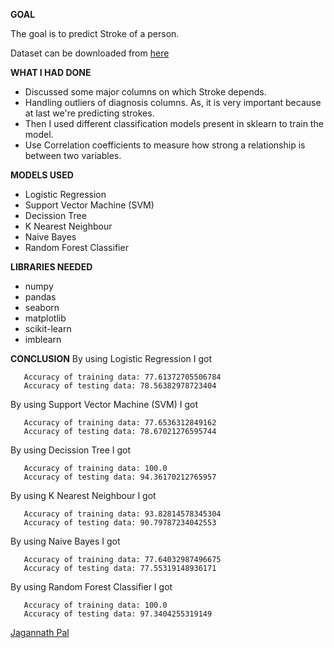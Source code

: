 **GOAL**

The goal is to predict Stroke of a person.

Dataset can be downloaded from [here](https://www.kaggle.com/fedesoriano/stroke-prediction-dataset)

**WHAT I HAD DONE**
- Discussed some major columns on which Stroke depends.
- Handling outliers of diagnosis columns. As, it is very important because at last we're predicting strokes.
- Then I used different classification models present in sklearn to train the model.
- Use Correlation coefficients to measure how strong a relationship is between two variables.

**MODELS USED**
-  Logistic Regression
-  Support Vector Machine (SVM)
-  Decission Tree
-  K Nearest Neighbour
-  Naive Bayes
-  Random Forest Classifier

**LIBRARIES NEEDED**
- numpy
- pandas
- seaborn
- matplotlib
- scikit-learn
- imblearn

**CONCLUSION**
By using Logistic Regression I got 
 ```
    Accuracy of training data: 77.61372705506784
    Accuracy of testing data: 78.56382978723404
 ``` 
 
 By using Support Vector Machine (SVM) I got 
 ```
    Accuracy of training data: 77.6536312849162
    Accuracy of testing data: 78.67021276595744
 ``` 
 
 By using Decission Tree I got 
 ```
    Accuracy of training data: 100.0
    Accuracy of testing data: 94.36170212765957
 ``` 
 
 By using K Nearest Neighbour I got 
 ```
    Accuracy of training data: 93.82814578345304
    Accuracy of testing data: 90.79787234042553
 ``` 
 
 By using Naive Bayes I got 
 ```
    Accuracy of training data: 77.64032987496675
    Accuracy of testing data: 77.55319148936171
 ``` 
 
 By using Random Forest Classifier I got 
 ```
    Accuracy of training data: 100.0
    Accuracy of testing data: 97.3404255319149
 ``` 



<a href="https://github.com/Jagannath8">Jagannath Pal</a>
